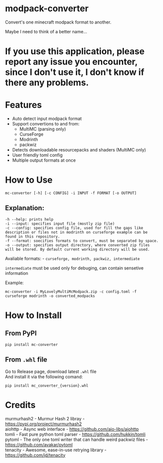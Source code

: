 # modpack-converter
Convert's one minecraft modpack format to another.

Maybe I need to think of a better name...

# If you use this application, please report any issue you encounter, since I don't use it, I don't know if there any problems.

# Features

- Auto detect input modpack format
- Support convertions to and from:
    - MultiMC (parsing only)
    - CurseForge
    - Modrinth
    - packwiz
- Detects downloadable resourcepacks and shaders (MultiMC only)
- User friendly toml config
- Multiple output formats at once

# How to Use

```
mc-converter [-h] [-c CONFIG] -i INPUT -f FORMAT [-o OUTPUT]
```

## Explanation:

```
-h --help: prints help
-i --input: specifies input file (mostly zip file)
-c --config: specifies config file, used for fill the gaps like description or files not in modrinth on curseforge example can be found in this repository.
-f --format: soecifies formats to convert, must be separated by space.
-o --output: specifies output directory, where converted zip files will be stored. By default current working directory will be used.
```

Avaliable formats:     - `curseforge, modrinth, packwiz, intermediate`

`intermediate` must be used only for debuging, can contain sensetive information

Example: 
```
mc-converter -i MyLovelyMultiMcModpack.zip -c config.toml -f curseforge modrinth -o converted_modpacks
```

# How to Install

## From PyPI
```
pip install mc-converter
```
## From `.whl` file
Go to Release page, download latest `.whl` file \
 And install it via the following comand:
 ```
 pip install mc_converter_{version}.whl
 ```
 
 # Credits

murmurhash2 - Murmur Hash 2 libray - https://pypi.org/project/murmurhash2 \
aiohttp - Async web interface - https://github.com/aio-libs/aiohttp \
tomli - Fast pure python toml parser - https://github.com/hukkin/tomli \
pytoml - The only one toml writer that can handle weird packwiz files - https://github.com/avakar/pytoml \
tenacity - Awesome, ease-in-use retrying library - https://github.com/jd/tenacity
